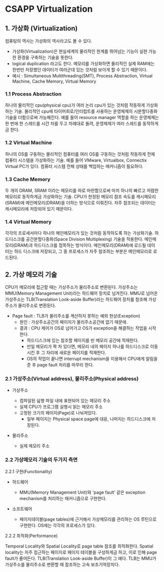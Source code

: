 # CSAPP Virtualization

## 1. 가상화 (Virtualization)

컴퓨팅의 역사는 가상화의 역사라고도 볼 수 있다.

- 가상화(Virtualization)은 현실세계의 물리적인 한계를 뛰어넘는 기능이 실현 가능한 환경을 구축하는 기술을 뜻한다.
- logical duplication 라고도 한다. 메모리를 가상화하면 물리적인 실제 RAM에는 한번만 저장했던 데이터가 여러군데 있는 것처럼 보이게 할 수 있기 때문이다.
- 예시 : Simultaneous Multithreading(SMT), Process Abstraction, Virtual Machine, Cache Memory, Virtual Memory

### 1.1 Process Abstraction

하나의 물리적인 cpu(physical cpu)가 여러 논리 cpu가 있는 것처럼 작동하게 가상화하는 기술. 물리적인 cpu에 타이머회로/인터럽트를 사용하는 운영체제의 시분할다중화 기술을 더함으로써 가능해진다. 예를 들어 resource manager 역할을 하는 운영체제는 한 번에 한 스레드를 시간 차를 두고 차례대로 돌려, 운영체제가 여러 스레드를 동작하게금 한다.

### 1.2 Virtual Machine

하나의 OS를 구동하는 물리적인 컴퓨터를 여러 OS를 구동하는 것처럼 작동하게 전체 컴퓨터 시스템을 가상화하는 기술. 예를 들어 VMware, Virtualbox, Connectix Virtual PC가 있다. 컴퓨터 시스템 전체 상태를 백업하는 매커니즘이 필요하다.

### 1.3 Cache Memory

두 개의 DRAM, SRAM 이라는 메모리를 따로 마련함으로써 마치 하나의 빠르고 저렴한 메모리로 동작하게금 가상화하는 기술. CPU가 한정된 메모리 참조 속도를 캐시메모리(SRAM)에 메인메모리(DRAM)을 더하는 방식으로 이뤄진다. 자주 참조되는 데이터는 캐시메모리에 저장되어 있기 때문이다.

### 1.4 Virtual Memory

각각의 프로세서마다 하나의 메인메모리가 있는 것처럼 동작하도록 하는 가상화기술. 하드디스크를 공간분할다중화(Space Division Multiplexing) 기술을 적용한다. 메인메모리(DRAM)과 하드디스크를 접목하는 방식이다. 메인메모리(DRAM)에 로드될 데이터는 하드 디스크에 저장되고, 그 중 프로세스가 자주 참조하는 부분은 메인메모리로 로드된다.

## 2. 가상 메모리 기술

CPU가 메모리에 접근할 때는 가상주소가 물리주소로 변환된다. 가상주소는 MMU(Memory Management Unit)라는 하드웨어 장치로 넘겨진다. MMU로 넘어온 가상주소는 TLB(Translation Look-aside Buffer)라는 하드웨어 장치를 참조해 가상주소가 물리주소로 변환된다.

* Page fault : TLB가 물리주소를 계산하지 못하는 예외 현상(Exception)
  * 원인 : 가상주소공간의 페이지가 물리주소공간에 없기 때문에.
  * 결과 : CPU 제어가 OS로 넘어가고 OS가 exception을 해결하는 작업을 시작한다.
    * 하드디스크에 있는 참조할 페이지를 빈 메모리 공간에 적재한다.
    * 만일 메모리가 꽉 차 있다면, 메모리 내의 페이지 하나를 하드디스크로 이동시킨 후 그 자리에 새로운 페이지를 적재한다.
    * OS의 작업이 끝나면 interrupt mechanism을 이용해서 CPU에게 알림을 준 후 page fault 처리를 마무리 한다.

### 2.1 가상주소(Virtual address), 물리주소(Physical address)

* 가상주소
  * 컴파일된 싪행 파일 내에 표현되어 있는 메모리 주소
  * 실제 CPU가 프로그램 실행시 읽는 메모리 주소
  * 고정된 크기의 페이지(Page)로 나눠져있다.
    * 일부 페이지는 Physical space page에 대응, 나머지는 하드디스크에 저장된다.

* 물리주소
  * 실제 메모리 주소

### 2.2 가상메모리 기술의 두가지 측면

2.2.1 구현(Functionality)

* 하드웨어
  * MMU(Memory Management Unit)와 'page fault' 같은 exception mechanism를 처리하는 매커니즘으로 구현한다.

* 소프트웨어
  * 페이지테이블(page tables)에 근거해서 가상메모리를 관리하는 OS 루틴으로 구현한다. OS에는 각각의 프로세스가 있다.

2.2.2 최적화(Performance)

Temporal Locality와 Spatial Locality로 page table 참조를 최적화한다. Spatial locality는 자주 접근하는 페이지로 페이지 테이블을 구성하게금 하고, 이로 인해 page fault가 줄어든다. TLB(Translation Look-aside Buffer)이 그 예다. TLB는 MMU가 가상주소를 물리주소로 변환할 때 참조하는 고속 보조기억장치다.